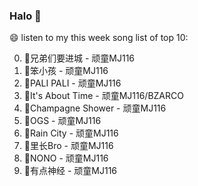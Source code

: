 

### Halo 👋

😄 listen to my this week song list of top 10:

0. 🌈兄弟们要进城 - 顽童MJ116
1. 🌈笨小孩 - 顽童MJ116
2. 🌈PALI PALI - 顽童MJ116
3. 🌈It's About Time - 顽童MJ116/BZARCO
4. 🌈Champagne Shower - 顽童MJ116
5. 🌈OGS - 顽童MJ116
6. 🌈Rain City - 顽童MJ116
7. 🌈里长Bro - 顽童MJ116
8. 🌈NONO - 顽童MJ116
9. 🌈有点神经 - 顽童MJ116

